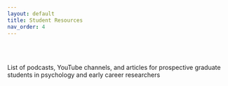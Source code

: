 ```yaml
---
layout: default
title: Student Resources
nav_order: 4
---
```

<br/><br/>

List of podcasts, YouTube channels, and articles for prospective graduate students in psychology and early career researchers